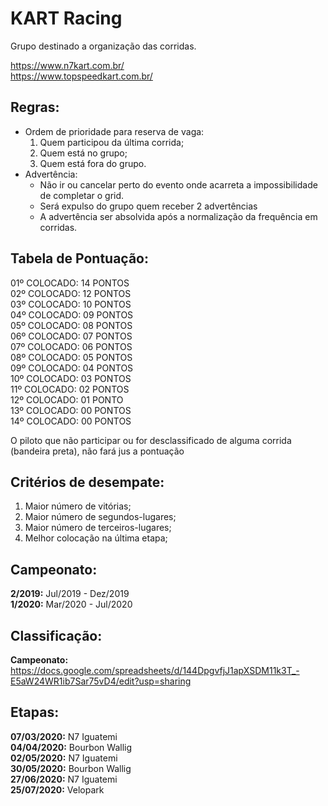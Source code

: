 # KART Racing
Grupo destinado a organização das corridas. 

https://www.n7kart.com.br/  
https://www.topspeedkart.com.br/  

## Regras:
- Ordem de prioridade para reserva de vaga: 
  1. Quem participou da última corrida;
  2. Quem está no grupo;
  3. Quem está fora do grupo.
- Advertência: 
  - Não ir ou cancelar perto do evento onde acarreta a impossibilidade de completar o grid.
  - Será expulso do grupo quem receber 2 advertências
  - A advertência ser absolvida após a normalização da frequência em corridas.

## Tabela de Pontuação:
01º COLOCADO: 14 PONTOS  
02º COLOCADO: 12 PONTOS  
03º COLOCADO: 10 PONTOS  
04º COLOCADO: 09 PONTOS  
05º COLOCADO: 08 PONTOS  
06º COLOCADO: 07 PONTOS  
07º COLOCADO: 06 PONTOS  
08º COLOCADO: 05 PONTOS  
09º COLOCADO: 04 PONTOS  
10º COLOCADO: 03 PONTOS  
11º COLOCADO: 02 PONTOS  
12º COLOCADO: 01 PONTO  
13º COLOCADO: 00 PONTOS  
14º COLOCADO: 00 PONTOS  

O piloto que não participar ou for desclassificado de alguma corrida (bandeira preta), não fará jus a pontuação

## Critérios de desempate:
1. Maior número de vitórias; 
2. Maior número de segundos-lugares; 
3. Maior número de terceiros-lugares;
4. Melhor colocação na última etapa;

## Campeonato: 
__2/2019:__ Jul/2019 - Dez/2019  
__1/2020:__ Mar/2020 - Jul/2020

## Classificação:
__Campeonato:__ <https://docs.google.com/spreadsheets/d/144DpgvfjJ1apXSDM11k3T_-E5aW24WR1ib7Sar75vD4/edit?usp=sharing>

## Etapas:
__07/03/2020:__ N7 Iguatemi  
__04/04/2020:__ Bourbon Wallig  
__02/05/2020:__ N7 Iguatemi  
__30/05/2020:__ Bourbon Wallig  
__27/06/2020:__ N7 Iguatemi  
__25/07/2020:__ Velopark  
